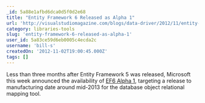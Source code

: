 ```yaml
---
_id: 5a88e1afbd6dca0d5f0d2e68
title: "Entity Framework 6 Released as Alpha 1"
url: 'http://visualstudiomagazine.com/blogs/data-driver/2012/11/entity-framework-6-alpha-1-announced.aspx'
category: libraries-tools
slug: 'entity-framework-6-released-as-alpha-1'
user_id: 5a83ce59d6eb0005c4ecda2c
username: 'bill-s'
createdOn: '2012-11-02T19:00:45.000Z'
tags: []
---
```


Less than three months after Entity Framework 5 was released, Microsoft this week announced the availability of <a href="http://blogs.msdn.com/b/adonet/archive/2012/10/30/ef6-alpha-1-available-on-nuget.aspx" target="_blank">EF6 Alpha 1</a>, targeting a release to manufacturing date around mid-2013 for the database object relational mapping tool.
